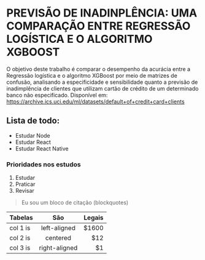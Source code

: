 # PREVISÃO DE INADINPLÊNCIA: UMA COMPARAÇÃO ENTRE REGRESSÃO LOGÍSTICA E O ALGORITMO XGBOOST
O objetivo deste trabalho é comparar o desempenho da acurácia entre a Regressão logística e o algoritmo XGBoost por meio de matrizes de confusão, analisando a especificidade e sensibilidade quanto a previsão de inadimplência de clientes que utilizam cartão de crédito de um determinado banco não especificado. Disponível em: https://archive.ics.uci.edu/ml/datasets/default+of+credit+card+clients

## Lista de todo:
- Estudar Node
- Estudar React 
- Estudar React Native

### Prioridades nos estudos
1. Estudar
2. Praticar
3. Revisar

> Eu sou um bloco de citação (blockquotes)


| Tabelas  |      São      |  Legais |
|----------|:-------------:|------:|
| col 1 is |  left-aligned | $1600 |
| col 2 is |    centered   |   $12 |
| col 3 is | right-aligned |    $1 |
